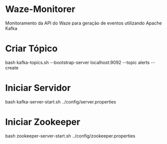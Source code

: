 # Waze-Monitorer
Monitoramento da API do Waze para geração de eventos utilizando Apache Kafka


# Criar Tópico

bash kafka-topics.sh --bootstrap-server localhost:9092 --topic alerts --create

# Iniciar Servidor

bash kafka-server-start.sh ../config/server.properties

# Iniciar Zookeeper

bash zookeeper-server-start.sh ../config/zookeeper.properties
